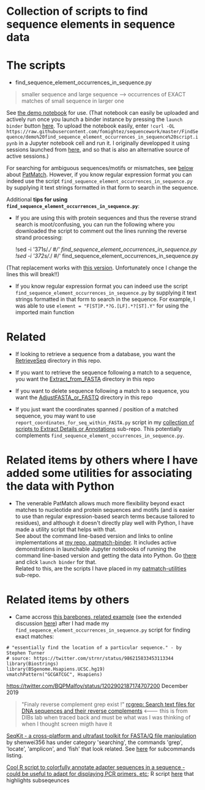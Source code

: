 # Collection of scripts to find sequence elements in sequence data

# The scripts

* find_sequence_element_occurrences_in_sequence.py
> smaller sequence and large sequence --> occurrences of EXACT matches of small sequence in larger one

See [the demo notebook](https://nbviewer.jupyter.org/github/fomightez/sequencework/blob/master/FindSequence/demo%20find_sequence_element_occurrences_in_sequence%20script.ipynb) for use. (That notebook can easily be uploaded and actively run once you launch a binder instance by pressing the `launch binder` button [here](https://github.com/fomightez/cl_sq_demo-binder).  To upload the notebook easily, enter `!curl -OL https://raw.githubusercontent.com/fomightez/sequencework/master/FindSequence/demo%20find_sequence_element_occurrences_in_sequence%20script.ipynb` in a Jupyter notebook cell and run it. I originally developped it using sessions launched from [here](https://github.com/fomightez/qgrid-notebooks), and so that is also an alternative source of active sessions.)

For searching for ambiguous sequences/motifs or mismatches, see [below](#related-items-by-others-where-i-have-added-some-utilities-for-associating-the-data-with-python) about [PatMatch](https://github.com/fomightez/patmatch-binder). However, if you know regular expression format you can indeed use the script `find_sequence_element_occurrences_in_sequence.py` by supplying it text strings formatted in that form to search in the sequence.

Additional **tips for using `find_sequence_element_occurrences_in_sequence.py`**:
- If you are using this with protein sequences and thus the reverse strand search is moot/confusing, you can run the following where you downloaded the script to comment out the lines running the reverse strand processing: 

  !sed -i '371s/.*/    #/' find_sequence_element_occurrences_in_sequence.py  
  !sed -i '372s/.*/    #/' find_sequence_element_occurrences_in_sequence.py

(That replacement works with [this version](https://github.com/fomightez/sequencework/commit/effaf12354468c9b0288f5c3eca129192f70d350). Unfortunately once I change the lines this will break!!)
- If you know regular expression format you can indeed use the script `find_sequence_element_occurrences_in_sequence.py` by supplying it text strings formatted in that form to search in the sequence. For example, I was able to use `element = "F[ST]P.*?G.[LF].*?[ST].Y"` for using the imported main function

# Related

- If looking to retrieve a sequence from a database, you want the [RetrieveSeq](https://github.com/fomightez/sequencework/tree/master/RetrieveSeq) directory in this repo.

- If you want to retrieve the sequence following a match to a sequence, you want the [Extract_from_FASTA](https://github.com/fomightez/sequencework/tree/master/Extract_from_FASTA) directory in this repo

- If you want to delete sequence following a match to a sequence, you want the [AdjustFASTA_or_FASTQ](https://github.com/fomightez/sequencework/tree/master/AdjustFASTA_or_FASTQ) directory in this repo

- If you just want the coordinates spanned / position of a matched sequence, you may want to use `report_coordinates_for_seq_within_FASTA.py` script in my [collection of scripts to Extract Details or Annotations](https://github.com/fomightez/sequencework/tree/master/Extract_Details_or_Annotation) sub-repo. This potentially complements `find_sequence_element_occurrences_in_sequence.py`.


# Related items by others where I have added some utilities for associating the data with Python

- The venerable PatMatch allows much more flexibility beyond exact matches to nucleotide and protein sequences and motifs (and is easier to use than regular expression-based search terms because tailored to residues), and although it doesn't directly play well with Python, I have made a utility script that helps with that.  
See about the command line-based version and links to online implementations at [my repo, patmatch-binder](https://github.com/fomightez/patmatch-binder). It includes active demonstrations in launchable Jupyter notebooks of running the command line-based version and getting the data into Python. Go [there](https://github.com/fomightez/patmatch-binder) and click `launch binder` for that.  
Related to this, are the scripts I have placed in my [patmatch-utilities](https://github.com/fomightez/sequencework/tree/master/patmatch-utilities) sub-repo.


# Related items by others

- Came accross [this barebones, related example](https://twitter.com/strnr/status/986215833453113344) (see the extended discussion [here](https://twitter.com/strnr/status/986167127941042177)) after I had made my `find_sequence_element_occurrences_in_sequence.py` script for finding exact matches:

```
# "essentially find the location of a particular sequence." - by Stephen Turner
# source: https://twitter.com/strnr/status/986215833453113344
library(Biostrings)
library(BSgenome.Hsapiens.UCSC.hg19)
vmatchPattern("GCGATCGC", Hsapiens)
```
https://twitter.com/BQPMalfoy/status/1202902187174707200     December 2019
>"Finaly reverse complement grep exist !"
[rcgrep: Search text files for DNA sequences and their reverse complements](https://github.com/dib-lab/rcgrep)  <--- this is from DIBs lab when traced back and must be what was I was thinking of when I thought screen migth have it

[SeqKit - a cross-platform and ultrafast toolkit for FASTA/Q file manipulation](https://github.com/shenwei356/seqkit) by shenwei356 has under category 'searching', the commands 'grep', 'locate', 'amplicon', and 'fish' that look related. See [here](https://github.com/shenwei356/seqkit#subcommands) for subcommands listing.


[Cool R script to colorfully annotate adapter sequences in a sequence - could be useful to adapt for displaying PCR primers, etc](https://twitter.com/clintcodesbio/status/1339947174239612929); R script [here](https://gitlab.com/gringer/bioinfscripts/-/blob/master/read_annotator.r) that highlights subseqeunces


